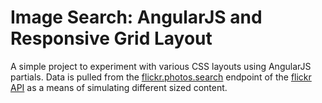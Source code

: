 # Image Search: AngularJS and Responsive Grid Layout

A simple project to experiment with various CSS layouts using AngularJS partials. Data is pulled from the [flickr.photos.search](https://www.flickr.com/services/api/flickr.photos.search.html) endpoint of the [flickr API](https://www.flickr.com/services/api/) as a means of simulating different sized content.